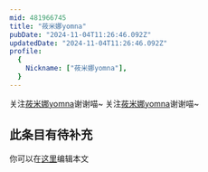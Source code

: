 ```yaml
---
mid: 481966745
title: "莜米娜yomna"
pubDate: "2024-11-04T11:26:46.092Z"
updatedDate: "2024-11-04T11:26:46.092Z"
profile:
  {
    Nickname: ["莜米娜yomna"],
  }
---
```


关注[莜米娜yomna](https://space.bilibili.com/481966745)谢谢喵~ 关注[莜米娜yomna](https://space.bilibili.com/481966745)谢谢喵~

## 此条目有待补充
你可以在[这里](https://github.com/Yuhanawa/VTuber.ICU/edit/master/src/content/v/莜米娜yomna/index.md)编辑本文
